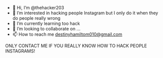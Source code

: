 - 👋 Hi, I’m @thehacker203
- 👀 I’m interested in hacking people Instagram but I only do it when they do people really wrong
- 🌱 I’m currently learning too hack
- 💞️ I’m looking to collaborate on ...
- 📫 How to reach me destinyhamiltom010@gmail.com

<!---
thehacker203/thehacker203 is a ✨ special ✨ repository because its `README.md` (this file) appears on your GitHub profile.
You can click the Preview link to take a look at your changes.
--->
 
ONLY CONTACT ME IF YOU REALLY KNOW HOW TO HACK PEOPLE INSTAGRAMS!
